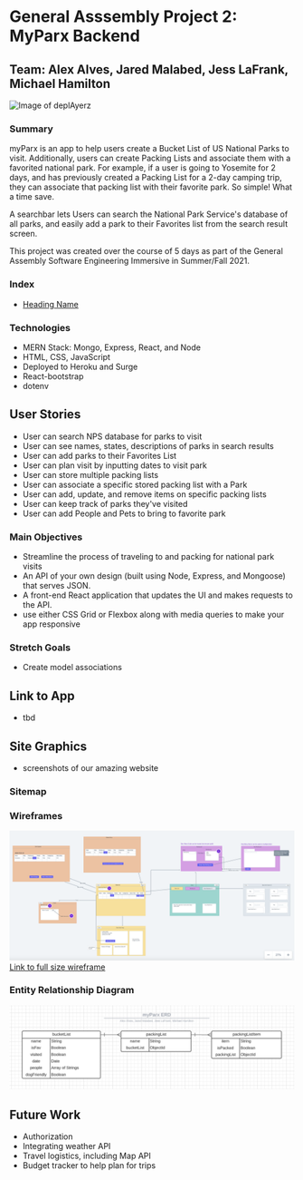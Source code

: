 # General Asssembly Project 2: MyParx Backend

## Team: Alex Alves, Jared Malabed, Jess LaFrank, Michael Hamilton

![Image of deplAyerz](./assets/rushmoredeplAyerz.png)

### Summary

myParx is an app to help users create a Bucket List of US National Parks to visit. Additionally, users can create Packing Lists and associate them with a favorited national park. For example, if a user is going to Yosemite for 2 days, and has previously created a Packing List for a 2-day camping trip, they can associate that packing list with their favorite park. So simple! What a time save.

A searchbar lets Users can search the National Park Service's database of all parks, and easily add a park to their Favorites list from the search result screen.

This project was created over the course of 5 days as part of the General Assembly Software Engineering Immersive in Summer/Fall 2021.

### Index

- [Heading Name](#heading-name)

### Technologies

- MERN Stack: Mongo, Express, React, and Node
- HTML, CSS, JavaScript
- Deployed to Heroku and Surge
- React-bootstrap
- dotenv

## User Stories

- User can search NPS database for parks to visit
- User can see names, states, descriptions of parks in search results
- User can add parks to their Favorites List
- User can plan visit by inputting dates to visit park
- User can store multiple packing lists
- User can associate a specific stored packing list with a Park
- User can add, update, and remove items on specific packing lists
- User can keep track of parks they've visited
- User can add People and Pets to bring to favorite park

### Main Objectives

- Streamline the process of traveling to and packing for national park visits
- An API of your own design (built using Node, Express, and Mongoose) that serves JSON.
- A front-end React application that updates the UI and makes requests to the API.
- use either CSS Grid or Flexbox along with media queries to make your app responsive

### Stretch Goals

- Create model associations

## Link to App

- tbd

## Site Graphics

- screenshots of our amazing website

### Sitemap

### Wireframes

![Image of Wireframes](./assets/wireframe.png)
[Link to full size wireframe](https://whimsical.com/home-K1VyMcAYTo89J4iYfbWTyg)

### Entity Relationship Diagram

![Image of ERD](./assets/ERD.png)

## Future Work

- Authorization
- Integrating weather API
- Travel logistics, including Map API
- Budget tracker to help plan for trips
